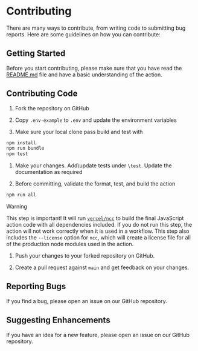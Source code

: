 # Contributing

There are many ways to contribute, from writing code to submitting bug reports.
Here are some guidelines on how you can contribute:

## Getting Started

Before you start contributing, please make sure that you have read the
[README.md](README.md) file and have a basic understanding of the action.

## Contributing Code

1. Fork the repository on GitHub

1. Copy `.env-example` to `.env` and update the environment variables

1. Make sure your local clone pass build and test with

```bash
npm install
npm run bundle
npm test
```

1. Make your changes. Add\update tests under `\test`. Update the documentation
   as required

1. Before committing, validate the format, test, and build the action

```bash
npm run all
```

> [!WARNING]
>
> This step is important! It will run
> [`vercel/ncc`](https://github.com/vercel/ncc) to build the final JavaScript
> action code with all dependencies included. If you do not run this step, the
> action will not work correctly when it is used in a workflow. This step also
> includes the `--license` option for `ncc`, which will create a license file
> for all of the production node modules used in the action.

1. Push your changes to your forked repository on GitHub.

1. Create a pull request against `main` and get feedback on your changes.

## Reporting Bugs

If you find a bug, please open an issue on our GitHub repository.

## Suggesting Enhancements

If you have an idea for a new feature, please open an issue on our GitHub
repository.
